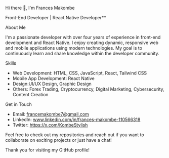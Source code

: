 Hi there 👋, I'm Frances Makombe

Front-End Developer | React Native Developer**

About Me

I'm a passionate developer with over four years of experience in front-end development and React Native. I enjoy creating dynamic, responsive web and mobile applications using modern technologies. My goal is to continuously learn and share knowledge within the developer community.

Skills
- Web Development: HTML, CSS, JavaScript, React, Tailwind CSS
- Mobile App Development: React Native
- Design:UI/UX Design, Graphic Design
- Others: Forex Trading, Cryptocurrency, Digital Marketing, Cybersecurity, Content Creation

Get in Touch
- Email: francemakombe7@gmail.com
- LinkedIn: www.linkedin.com/in/frances-makombe-110566318
- Twitter: https://x.com/KombeStylish

Feel free to check out my repositories and reach out if you want to collaborate on exciting projects or just have a chat!

Thank you for visiting my GitHub profile!

